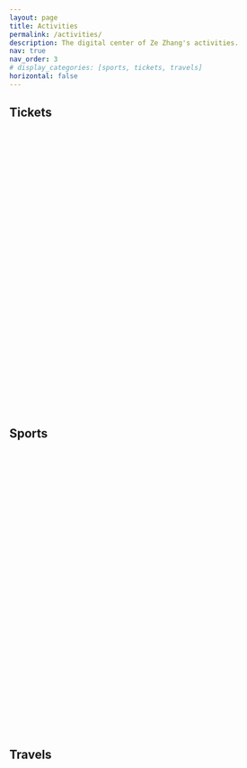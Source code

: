 ```yaml
---
layout: page
title: Activities
permalink: /activities/
description: The digital center of Ze Zhang's activities.
nav: true
nav_order: 3
# display_categories: [sports, tickets, travels]
horizontal: false
---
```


<!-- pages/projects.md -->
<div class="projects">
  <!-- Tickets -->
  <h2 class="category">Tickets</h2>
  <div class="container">
    <div id="echart-tickets" style="width: 100%; height: 500px;"></div>
  </div>
  <div class="grid"></div>

  <!-- Sports -->
  <h2 class="category">Sports</h2>
  <div class="container">
    <div id="echart-sports" style="width: 100%; height: 500px;"></div>
  </div>
  <div class="grid"></div>

  <!-- Travels -->
  <h2 class="category">Travels</h2>
  <div class="container">
    <div id="echart-travels" style="width: 100%; height: 500px;"></div>
  </div>
  <div class="grid"></div>
</div>

<!-- 引入 ECharts 库 -->
<script src="https://cdnjs.cloudflare.com/ajax/libs/echarts/5.6.0/echarts.min.js"></script>

<!-- 引入百度地图扩展 -->
<script src="https://cdnjs.cloudflare.com/ajax/libs/echarts/5.6.0/extension/bmap.min.js"></script>

<!-- 引入 百度地图AK -->
<script src="https://api.map.baidu.com/api?v=3.0&ak=Xdp40nHl9e5tLwMiDoqhv8HbB4Z2sErJ"></script>

<!-- Tickets -->
<script>
  var chartTickets = echarts.init(document.getElementById('echart-tickets'));

  let dataTickets = [
    { name: "流浪地球2", type: "电影票", date: "2023-01-24", location: "邢台宁晋县", members: ["宇航", "雨晴", "雨泽", "储祎"] },
    { name: "绝望主夫", type: "电影票", date: "2022-12-31", location: "深圳", members: ["媛媛"] },
    { name: "宠爱", type: "电影票", date: "2019-12-31", location: "南昌", members: ["媛媛"] },
    { name: "温暖的抱抱", type: "电影票", date: "2021-01-01", location: "深圳", members: ["媛媛"] },
    { name: "送你一朵小红花", type: "电影票", date: "2021-01-02", location: "深圳", members: ["媛媛"] },
    { name: "变形金刚5：最后的骑士", type: "电影票", date: "2017-06-23", location: "衡水枣强", members: ["高中同学"] },
    { name: "战狼2", type: "电影票", date: "2017-08-06", location: "淄博", members: ["宇航", "雨晴"] },
    { name: "羞羞的铁拳", type: "电影票", date: "2017-10-02", location: "南昌", members: ["宇航", "牛泽岩", "吴昱昆"] },
    { name: "至暗时刻", type: "电影票", date: "2017-12-05", location: "南昌", members: ["吴昱昆"] },
    { name: "解忧杂货店", type: "电影票", date: "2017-12-31", location: "南昌", members: ["孙朝歌", "方志"] },
    { name: "捉妖记2", type: "电影票", date: "2018-02-19", location: "邢台宁晋县", members: ["微姐", "姐夫", "杨宇哥", "大嫂", "宇航"] },
    { name: "一出好戏", type: "电影票", date: "2018-08-12", location: "邢台宁晋县", members: ["宇航", "雨晴"] },
    { name: "绿皮书", type: "电影票", date: "2019-03-16", location: "南昌", members: ["吴昱昆"] },
    { name: "1/2的魔法", type: "电影票", date: "2020-08-30", location: "邢台宁晋县", members: ["雨泽"] },
    { name: "起跑线", type: "电影票", date: "2018-04-15", location: "南昌", members: ["媛媛"] },
    { name: "超时空同居", type: "电影票", date: "2018-06-08", location: "南昌", members: ["媛媛"] },
    { name: "侏罗纪世界2", type: "电影票", date: "2018-06-16", location: "南昌", members: ["媛媛"] },
    { name: "邪不压正", type: "电影票", date: "2018-07-15", location: "南昌", members: ["媛媛", "泽培", "张涵"] },
    { name: "摩天营救", type: "电影票", date: "2018-07-20", location: "南昌", members: ["媛媛"] },
    { name: "反贪风暴3", type: "电影票", date: "2018-09-23", location: "南昌", members: ["媛媛"] },
    { name: "无双", type: "电影票", date: "2018-10-06", location: "南昌", members: ["媛媛"] },
    { name: "功夫联盟", type: "电影票", date: "2018-10-26", location: "南昌", members: ["媛媛"] },
    { name: "毒液：致命守护者", type: "电影票", date: "2018-11-10", location: "南昌", members: ["媛媛"] },
    { name: "神奇动物：格林德沃之罪", type: "电影票", date: "2018-11-17", location: "南昌", members: ["媛媛"] },
    { name: "印度暴徒", type: "电影票", date: "2019-01-01", location: "南昌", members: ["媛媛"] },
    { name: "阿丽塔：战斗天使", type: "电影票", date: "2019-03-02", location: "南昌", members: ["媛媛"] },
    { name: "反贪风暴4", type: "电影票", date: "2019-04-05", location: "南昌", members: ["媛媛"] },
    { name: "雷霆沙赞！", type: "电影票", date: "2019-04-06", location: "南昌", members: ["媛媛"] },
    { name: "复仇者联盟4：终局之战", type: "电影票", date: "2019-04-27", location: "南昌", members: ["媛媛", "沈然等同学"] },
    { name: "大侦探皮卡丘", type: "电影票", date: "2019-05-18", location: "南昌", members: ["媛媛"] },
    { name: "蜘蛛侠：英雄远征", type: "电影票", date: "2019-06-28", location: "南昌", members: ["媛媛"] },
    { name: "哪吒之魔童降世", type: "电影票", date: "2019-07-28", location: "南昌", members: [] },
    { name: "铤而走险", type: "电影票", date: "2019-09-01", location: "南昌", members: ["媛媛"] },
    { name: "我和我的祖国", type: "电影票", date: "2019-10-02", location: "南昌", members: ["媛媛"] },
    { name: "中国机长", type: "电影票", date: "2019-10-07", location: "南昌", members: ["媛媛"] },
    { name: "少年的你", type: "电影票", date: "2019-10-29", location: "南昌", members: ["媛媛"] },
    { name: "受益人", type: "电影票", date: "2019-11-10", location: "南昌", members: ["媛媛"] },
    { name: "大约在冬季", type: "电影票", date: "2019-11-23", location: "南昌", members: ["媛媛"] },
    { name: "冰雪奇缘", type: "电影票", date: "2019-11-30", location: "南昌", members: ["媛媛"] },
    { name: "勇敢者游戏2：再战巅峰", type: "电影票", date: "2019-12-15", location: "南昌", members: ["媛媛"] },
    { name: "叶问4：完结篇", type: "电影票", date: "2020-01-04", location: "南昌", members: ["媛媛"] },
    { name: "误杀", type: "电影票", date: "2020-01-05", location: "南昌", members: ["媛媛"] },
    { name: "我和我的家乡", type: "电影票", date: "2020-10-11", location: "南昌", members: ["媛媛"] },
    { name: "金刚川", type: "电影票", date: "2020-10-31", location: "南昌", members: ["媛媛"] },
    { name: "疯狂原始人2", type: "电影票", date: "2020-11-29", location: "南昌", members: ["媛媛"] },
    { name: "日不落酒店", type: "电影票", date: "2021-03-21", location: "南昌", members: ["媛媛"] },
    { name: "我的姐姐", type: "电影票", date: "2021-04-02", location: "南昌", members: ["媛媛"] },
    { name: "从家返校", type: "电影票", date: "2021-04-04", location: "南昌", members: ["媛媛", "宇航"] },
    { name: "名侦探柯南：绯色的子弹", type: "电影票", date: "2021-04-17", location: "南昌", members: ["媛媛"] },
    { name: "悬崖之上", type: "电影票", date: "2021-05-16", location: "南昌", members: ["媛媛"] },
    { name: "速度与激情9", type: "电影票", date: "2021-05-22", location: "南昌", members: ["媛媛"] },
    { name: "扫黑·决战", type: "电影票", date: "2021-05-23", location: "南昌", members: ["媛媛"] },
    { name: "人之怒", type: "电影票", date: "2021-06-04", location: "南昌", members: ["媛媛"] },
    { name: "黑白魔女库伊拉", type: "电影票", date: "2021-06-12", location: "南昌", members: ["媛媛"] },
    { name: "1921", type: "电影票", date: "2021-07-01", location: "南昌", members: ["媛媛", "师妹等人"] },
    { name: "比得兔2：逃跑计划", type: "电影票", date: "2021-07-03", location: "武汉", members: ["媛媛"] },
    { name: "蚁人2：黄蜂女现身", type: "电影票", date: "2018-09-01", location: "南昌", members: ["媛媛"] },
    { name: "蚁人2：黄蜂女现身", type: "电影票", date: "2018-08-25", location: "邢台宁晋县", members: [] },
    { name: "神探大战", type: "电影票", date: "2022-08-04", location: "深圳", members: ["媛媛"] },
    { name: "扫黑行动", type: "电影票", date: "2022-11-20", location: "杭州", members: ["自己"] },
    { name: "夺冠（中国女排）", type: "电影票", date: "2020-09-30", location: "南昌", members: ["媛媛"] },
    { name: "扬名立万", type: "电影票", date: "2021-12-05", location: "杭州", members: ["远哥"] },
    { name: "独行月球", type: "电影票", date: "2022-07-30", location: "深圳", members: ["媛媛"] },
    { name: "你好，李焕英", type: "电影票", date: "2021-02-06", location: "邢台宁晋县", members: ["雨泽", "孙贺等朋友"] },
    { name: "失控玩家", type: "电影票", date: "2021-09-05", location: "杭州", members: ["6110寝室室友"] },
    { name: "我和我的父辈", type: "电影票", date: "2021-09-30", location: "深圳", members: ["媛媛"] },
    { name: "长津湖", type: "电影票", date: "2021-10-03", location: "深圳", members: ["媛媛"] },
    { name: "我和我的父辈", type: "电影票", date: "2021-10-24", location: "杭州", members: ["支部活动"] },
    { name: "神秘海域", type: "电影票", date: "2022-06-02", location: "杭州", members: ["媛媛"] },
    { name: "新神榜·杨戬", type: "电影票", date: "2022-08-22", location: "邢台宁晋县", members: ["雨泽"] },
    { name: "万里归途", type: "电影票", date: "2022-10-01", location: "深圳", members: ["媛媛"] },
    { name: "还是觉得你最好", type: "电影票", date: "2022-10-03", location: "深圳", members: ["媛媛"] },
    { name: "阿凡达·水之道", type: "电影票", date: "2022-12-16", location: "杭州", members: ["蔡哥", "春露"] },
    { name: "满江红", type: "电影票", date: "2023-02-04", location: "深圳", members: ["媛媛"] },
    { name: "风再起时", type: "电影票", date: "2023-02-04", location: "深圳", members: ["媛媛"] },
    { name: "我们所不能表达的---理想后花园2022巡演 杭州站", type: "LiveHouse", date: "2022-12-05", location: "杭州MAO Livehouse", members: ["伊凝"] },
    { name: "笑果脱口秀", type: "脱口秀", date: "2023-03-11", location: "杭州运河大剧院 歌剧院", members: ["自己"] },
    { name: "毒舌律师", type: "电影票", date: "2023-02-26", location: "杭州", members: ["蔡哥"] },
    { name: "断网", type: "电影票", date: "2023-03-03", location: "杭州", members: ["春露"] },
    { name: "保你平安", type: "电影票", date: "2023-03-25", location: "深圳", members: ["媛媛"] },
    { name: "龙与地下城：侠盗荣耀", type: "电影票", date: "2023-04-11", location: "杭州", members: ["奇彬", "晓贝", "焦焦", "小钟"] },
    { name: "灌篮高手", type: "电影票", date: "2023-04-21", location: "杭州", members: ["奇彬", "晓贝", "焦焦", "小钟"] },
    { name: "人生路不熟", type: "电影票", date: "2023-04-29", location: "深圳", members: ["媛媛"] },
    { name: "天星小轮", type: "旅游景点门票", date: "2023-05-02", location: "香港", members: ["媛媛"] },
    { name: "速度与激情10", type: "电影票", date: "2023-05-17", location: "杭州", members: ["扬哥", "春露"] },
    { name: "蜘蛛侠：纵横宇宙", type: "电影票", date: "2023-06-02", location: "杭州", members: ["奇彬", "焦焦", "小钟"] },
    { name: "长安三万里", type: "电影票", date: "2023-07-08", location: "杭州", members: ["扬哥", "春露", "扬哥师弟"] },
    { name: "碟中谍7：致命清算（上）", type: "电影票", date: "2023-07-14", location: "杭州", members: ["奇彬", "晓贝", "小钟"] },
    { name: "超能一家人", type: "电影票", date: "2023-07-21", location: "杭州", members: ["扬哥", "春露"] },
    { name: "芭比 Barbie", type: "电影票", date: "2023-07-31", location: "杭州", members: ["奇彬", "承尚", "小钟", "晓贝", "黄康", "书宁"] },
    { name: "巨齿鲨2", type: "电影票", date: "2023-08-08", location: "廊坊", members: ["泽培"] },
    { name: "学爸", type: "电影票", date: "2023-08-20", location: "深圳", members: ["媛媛"] },
    { name: "孤注一掷", type: "电影票", date: "2023-08-24", location: "深圳", members: ["媛媛"] },
    { name: "暗杀风暴", type: "电影票", date: "2023-08-25", location: "深圳", members: ["媛媛"] },
    { name: "奥本海默", type: "电影票", date: "2023-08-30", location: "杭州", members: ["chenlab", "linlab"] },
    { name: "泰山", type: "旅游景点门票", date: "2023-09-25", location: "山东泰安", members: ["承尚", "焦焦", "嘉琛", "王博", "中明"] },
    { name: "鲁迅故里", type: "旅游景点门票", date: "2023-10-02", location: "浙江绍兴", members: ["伊凝", "楠总"] },
    { name: "亚运会篮球赛", type: "旅游景点门票", date: "2023-10-02", location: "浙大紫金港校区", members: ["伊凝"] },
    { name: "坚如磐石", type: "电影票", date: "2023-10-03", location: "杭州", members: ["自己"] },
    { name: "河边的错误", type: "电影票", date: "2023-10-21", location: "深圳", members: ["媛媛"] },
    { name: "志愿军：雄兵出击", type: "电影票", date: "2023-10-27", location: "杭州", members: ["华大党支部"] },
    { name: "涉过愤怒的海", type: "电影票", date: "2023-11-25", location: "杭州", members: ["媛媛"] },
    { name: "三大队", type: "电影票", date: "2023-12-16", location: "深圳", members: ["媛媛"] },
    { name: "天屿山观景台", type: "旅游景点门票", date: "2024-01-28", location: "千岛湖", members: ["方方", "志伟"] },
    { name: "第二十条", type: "电影票", date: "2024-02-18", location: "深圳", members: ["媛媛"] },
    { name: "澳门一人游", type: "旅游景点门票", date: "2024-02-19", location: "澳门", members: ["自己"] },
    { name: "九龙城寨之围城", type: "电影票", date: "2024-05-02", location: "深圳", members: ["媛媛"] },
    { name: "末路狂发钱", type: "电影票", date: "2024-05-04", location: "深圳", members: ["媛媛"] },
    { name: "走走停停", type: "电影票", date: "2024-06-10", location: "深圳", members: ["媛媛"] },
    { name: "抓娃娃", type: "电影票", date: "2024-08-10", location: "北京", members: ["伊凝", "雨泽"] },
    { name: "圆明园", type: "旅游景点门票", date: "2024-08-12", location: "北京", members: ["雨泽"] },
    { name: "颐和园", type: "旅游景点门票", date: "2024-08-12", location: "北京", members: ["雨泽"] },
    { name: "长隆海洋王国", type: "旅游景点门票", date: "2024-08-16", location: "珠海", members: ["蔡哥", "雨泽"] },
    { name: "白蛇·浮生", type: "电影票", date: "2024-08-18", location: "杭州", members: ["雨泽"] },
    { name: "一雪前耻", type: "电影票", date: "2024-09-15", location: "深圳", members: ["媛媛"] },
    { name: "大场面", type: "电影票", date: "2024-09-16", location: "深圳", members: ["媛媛"] },
    { name: "南昌大学杭州校友会", type: "旅游景点门票", date: "2024-10-19", location: "杭州之江饭店", members: ["旺哥", "远哥", "威哥"] },
    { name: "毒液·最后一舞", type: "电影票", date: "2024-10-26", location: "深圳", members: ["媛媛"] },
    { name: "志愿军·生死存亡", type: "电影票", date: "2024-10-31", location: "杭州", members: ["华大党支部"] },
    { name: "好东西", type: "电影票", date: "2024-11-30", location: "杭州", members: ["媛媛"] },
    { name: "误杀3", type: "电影票", date: "2024-12-28", location: "深圳", members: ["媛媛"] },
    { name: "破·地狱", type: "电影票", date: "2024-12-29", location: "深圳", members: ["媛媛"] }
    { name: '"骗骗"喜欢你', type: "电影票", date: "2025-01-11", location: "深圳", members: ["媛媛"] }
  ];

  // 统计函数
  function statisticTickets(data) {
    // 1. 按日期排序
    data.sort((a, b) => new Date(a.date) - new Date(b.date));

    // 2. 创建一个对象，用于存储每个月的次数
    const monthCountMapMovies = {}; // 电影票的统计
    const monthCountMapOthers = {}; // 其他票据的统计
    const monthDetails = {}; // 每个月的票据名称和地点

    // 3. 遍历数据，统计每个月的次数
    data.forEach(item => {
      // 提取日期中的年份和月份（格式：YYYY-MM）
      const yearMonth = item.date.slice(0, 7); // 提取年份和月份

      // 根据 type 统计次数
      if (item.type === "电影票") {
        if (!monthCountMapMovies[yearMonth]) {
          monthCountMapMovies[yearMonth] = 0;
        }
        monthCountMapMovies[yearMonth]++;
      } else {
        if (!monthCountMapOthers[yearMonth]) {
          monthCountMapOthers[yearMonth] = 0;
        }
        monthCountMapOthers[yearMonth]++;
      }
      
      // 记录每个月的票据名称和地点
      if (!monthDetails[yearMonth]) {
        monthDetails[yearMonth] = [];
      }
      monthDetails[yearMonth].push({
        name: item.name,
        location: item.location
      });
    });

    // 4. 生成完整的年份-月份列表（从最早到最晚）
    const allMonths = [];
    const startDate = new Date(data[0].date); // 最早的日期
    const endDate = new Date(data[data.length - 1].date); // 最晚的日期

    let currentDate = new Date(startDate);
    while (currentDate <= endDate) {
      const yearMonth = currentDate.toISOString().slice(0, 7); // 格式化为 YYYY-MM
      allMonths.push(yearMonth);
      currentDate.setMonth(currentDate.getMonth() + 1); // 增加一个月
    }

    // 5. 生成结果数组
    const month = allMonths; // 年份-月份列表
    const movies = allMonths.map(month => monthCountMapMovies[month] || 0); // 电影票的每月次数
    const others = allMonths.map(month => monthCountMapOthers[month] || 0); // 其他票据的每月次数
    const details = allMonths.map(month => monthDetails[month] || []); // 每个月的票据名称和地点
    
    return {
      month,
      movies,
      others,
      details
    };
  }

  // 调用函数并获取结果
  const { month, movies, others, details } = statisticTickets(dataTickets);

  var optionTickets = {
    title: {
      text: "Ze Zhang's Monthly Tickets",
      left: 'center',
    },
    tooltip: {
      trigger: 'axis',
      formatter: function (params) {
        const month = params[0].name; // 当前月份
        const moviesCount = params[0].value; // 电影票数量
        const othersCount = params[1].value; // 其他票据数量
        const details = params[0].data.details; // 当前月份的票据详情

        let tooltipText = `${month}<br>`;
        tooltipText += `🎦 电影票: ${moviesCount} 次<br>`;
        tooltipText += `🎫 其他票据: ${othersCount} 次<br>`;
        tooltipText += `<br>`;

        details.forEach(item => {
          tooltipText += `《${item.name}》 (📍${item.location})<br>`;
        });

        return tooltipText;
      }
    },
    legend: {
      top: 50,
      data: ['🎦 Movies', '🎫 Others']
    },
    grid: {
      // left: '3%',
      // right: '4%',
      // bottom: '3%',
      // containLabel: true,
      top: 100,
      bottom: 80,
      tooltip: {
        trigger: 'axis',
        axisPointer: {
          type: 'shadow',
          label: {
            show: true,
            formatter: function (params) {
              return params.value.replace('\n', '');
            }
          }
        }
      }
    },
    toolbox: {
      right: '0',
      orient: 'vertical',
      feature: {
        dataView: { show: true, readOnly: false },
        magicType: { show: true, type: ['line', 'bar'] },
        restore: { show: true },
        saveAsImage: { show: true }
      }
    },
    xAxis: {
      type: 'category',
      data: month
    },
    yAxis: [
      {
        type: 'value',
        name: 'Counts'
      }
    ],
    dataZoom: [
      {
        type: 'inside', // 内部缩放
        start: 85, // 默认从 80% 开始
        end: 100 // 默认到 100% 结束
      },
      {
        type: 'slider', // 滑动条
        start: 85, // 默认从 80% 开始
        end: 100 // 默认到 100% 结束
      }
    ],
    series: [
      {
        name: '🎦 Movies',
        type: 'line',
        step: 'start',
        data: movies.map((value, index) => ({
          value,
          details: details[index] // 将 details 绑定到每个数据点
        })),
        symbol: 'square',
        symbolSize: 6,
        lineStyle: {
          // color: '#5470C6',
          width: 3,
          // type: 'dashed'
        }
      },
      {
        name: '🎫 Others',
        type: 'line',
        step: 'end',
        data: others.map((value, index) => ({
          value,
          details: details[index] // 将 details 绑定到每个数据点
        })),
        symbol: 'circle',
        symbolSize: 6,
        lineStyle: {
          // color: '#5470C6',
          width: 3,
          type: 'dashed'
        },
      }
    ]
  };

  chartTickets.setOption(optionTickets);

  window.onresize = function () {
    chartTickets.resize();
  };
</script>

<!-- Sports -->
<script>
  var chartSports = echarts.init(document.getElementById('echart-sports'));

  var dataSports = {};
  function dataFormatter(obj) {
    var pList = ['Jan.', 'Feb.', 'Mar.', 'Apr.', 'May.', 'Jun.', 'Jul.', 'Aug.', 'Sep.', 'Oct.', 'Nov.', 'Dec.'];
    var temp;
    for (var year = 2023; year <= 2025; year++) {
      var max = 0;
      var sum = 0;
      temp = obj[year];
      for (var i = 0, l = temp.length; i < l; i++) {
        max = Math.max(max, temp[i]);
        sum += temp[i];
        obj[year][i] = {
          name: pList[i],
          value: temp[i]
        };
      }
      obj[year + 'max'] = Math.floor(max / 100) * 100;
      obj[year + 'sum'] = sum;
    }
    return obj;
  }
  dataSports.dataBasketball = dataFormatter({
      2025: [0, 0, 0, 0, 0, 0, 0, 0, 0, 0, 0, 0],
      2024: [4, 1, 5, 6, 7, 5, 6, 1, 5, 3, 8, 3],
      2023: [0, 3, 2, 7, 7, 0, 6, 3, 3, 2, 5, 3]
  });
  dataSports.dataSwimming = dataFormatter({
      2025: [0, 0, 0, 0, 0, 0, 0, 0, 0, 0, 0, 0],
      2024: [0, 0, 1, 0, 1, 0, 1, 0, 0, 0, 0, 1],
      2023: [0, 4, 5, 5, 4, 0, 0, 0, 2, 3, 1, 2]
  });
  dataSports.dataFit = dataFormatter({
      2025: [0, 0, 0, 0, 0, 0, 0, 0, 0, 0, 0, 0],
      2024: [0, 2, 9, 0, 6, 1, 9, 6, 7, 6, 10, 9],
      2023: [0, 0, 0, 0, 0, 0, 0, 0, 0, 0, 0, 0]
  });
  dataSports.dataBadminton = dataFormatter({
      2025: [0, 0, 0, 0, 0, 0, 0, 0, 0, 0, 0, 0],
      2024: [6, 1, 0, 0, 0, 0, 0, 0, 1, 1, 0, 0],
      2023: [0, 0, 0, 0, 0, 0, 0, 0, 0, 0, 0, 0]
  });

  var optionSports = {
    baseOption: {
      timeline: {
        axisType: 'category',
        // realtime: false,
        // loop: false,
        autoPlay: true,
        // currentIndex: 2,
        playInterval: 1000,
        // controlStyle: {
        //     position: 'left'
        // },
        data: [
          '2023-01-01',
          {
            value: '2024-01-01',
            tooltip: {
              formatter: function (params) {
                return 'Fit 💪 and Badminton 🏸 added in 2024';
              }
            },
            symbol: 'diamond',
            symbolSize: 18
          },
          '2025-01-01'
        ],
        label: {
          formatter: function (s) {
            return new Date(s).getFullYear();
          }
        }
      },
      title: {
        left: 'center',
        subtext: 'Data from Ze Zhang'
      },
      tooltip: {
        trigger: 'axis',
        axisPointer: {
          type: 'cross',
          crossStyle: {
            color: '#999'
          }
        }
      },
      toolbox: {
        right: '0',
        orient: 'vertical',
        feature: {
          dataView: { show: true, readOnly: false },
          magicType: { show: true, type: ['line', 'bar'] },
          restore: { show: true },
          saveAsImage: { show: true }
        }
      },
      legend: {
        left: 'center',
        top: 60,
        data: ['Basketball 🏀', 'Swimming 🏊', 'Fit 💪', 'Badminton 🏸'],
      },
      calculable: true,
      grid: {
        top: 200,
        bottom: 80,
        tooltip: {
          trigger: 'axis',
          axisPointer: {
            type: 'shadow',
            label: {
              show: true,
              formatter: function (params) {
                return params.value.replace('\n', '');
              }
            }
          }
        }
      },
      xAxis: [
        {
          type: 'category',
          axisLabel: { interval: 0 },
          data: ['Jan.', 'Feb.', 'Mar.', 'Apr.', 'May.', 'Jun.', 'Jul.', 'Aug.', 'Sep.', 'Oct.', 'Nov.', 'Dec.'],
          splitLine: { show: false }
        }
      ],
      yAxis: [
        {
          type: 'value',
          name: 'Counts'
        }
      ],
      color: ['#ec7d3d', '#5470cd', '#ffc83d', '#8fafc4'],
      series: [
        { name: 'Basketball 🏀', type: 'bar', label: { show: true } },
        { name: 'Swimming 🏊', type: 'bar', label: { show: true } },
        { name: 'Fit 💪', type: 'bar' , label: { show: true } },
        { name: 'Badminton 🏸', type: 'bar', label: { show: true } },
        {
          name: 'Sports totaling proportion',
          type: 'pie',
          center: ['75%', '35%'],
          radius: '28%',
          z: 100
        }
      ]
    },
    options: [
      {
        title: { text: "Ze Zhang's Sports in 2023" },
        series: [
          { data: dataSports.dataBasketball['2023'] },
          { data: dataSports.dataSwimming['2023'] },
          { data: dataSports.dataFit['2023'] },
          { data: dataSports.dataBadminton['2023'] },
          {
            data: [
              { name: 'Basketball 🏀', value: dataSports.dataBasketball['2023sum'] },
              { name: 'Swimming 🏊', value: dataSports.dataSwimming['2023sum'] },
              { name: 'Fit 💪', value: dataSports.dataFit['2023sum'] },
              { name: 'Badminton 🏸', value: dataSports.dataBadminton['2023sum'] }
            ]
          }
        ]
      },
      {
        title: { text: "Ze Zhang's Sports in 2024" },
        series: [
          { data: dataSports.dataBasketball['2024'] },
          { data: dataSports.dataSwimming['2024'] },
          { data: dataSports.dataFit['2024'] },
          { data: dataSports.dataBadminton['2024'] },
          {
            data: [
              { name: 'Basketball 🏀', value: dataSports.dataBasketball['2024sum'] },
              { name: 'Swimming 🏊', value: dataSports.dataSwimming['2024sum'] },
              { name: 'Fit 💪', value: dataSports.dataFit['2024sum'] },
              { name: 'Badminton 🏸', value: dataSports.dataBadminton['2024sum'] }
            ]
          }
        ]
      },
      {
        title: { text: "Ze Zhang's Sports in 2025" },
        series: [
          { data: dataSports.dataBasketball['2025'] },
          { data: dataSports.dataSwimming['2025'] },
          { data: dataSports.dataFit['2025'] },
          { data: dataSports.dataBadminton['2025'] },
          {
            data: [
              { name: 'Basketball 🏀', value: dataSports.dataBasketball['2025sum'] },
              { name: 'Swimming 🏊', value: dataSports.dataSwimming['2025sum'] },
              { name: 'Fit 💪', value: dataSports.dataFit['2025sum'] },
              { name: 'Badminton 🏸', value: dataSports.dataBadminton['2025sum'] }
            ]
          }
        ]
      }
    ]
  };

  chartSports.setOption(optionSports);

  window.onresize = function () {
    chartSports.resize();
  };
</script>

<!-- Travels -->
<script>
  var chartTravels = echarts.init(document.getElementById('echart-travels'));

  var dataTravels = [
    { name: '邢台宁晋县', value: 31 },
    { name: '石家庄', value: 24 },
    { name: '衡水', value: 2 },
    { name: '淄博', value: 3 },
    { name: '辛集', value: 2 },
    { name: '南昌', value: 54 },
    { name: '长沙', value: 2 },
    { name: '天津', value: 1 },
    { name: '武汉', value: 3 },
    { name: '深圳', value: 63 },
    { name: '杭州', value: 63 },
    { name: '余姚', value: 2 },
    { name: '香港', value: 7 },
    { name: '广州', value: 2 },
    { name: '上海', value: 2 },
    { name: '舟山', value: 1 },
    { name: '北京', value: 12 },
    { name: '廊坊', value: 3 },
    { name: '诸暨', value: 2 },
    { name: '绍兴', value: 4 },
    { name: '南京', value: 1 },
    { name: '泰安', value: 3 },
    { name: '青岛', value: 4 },
    { name: '千岛湖', value: 3 },
    { name: '海口', value: 5 },
    { name: '文昌', value: 1 },
    { name: '琼海博鳌', value: 2 },
    { name: '澳门', value: 4 },
    { name: '珠海', value: 2 },
    { name: '丰城', value: 2 }
  ];
  var geoCoordMap = {
    邢台宁晋县: [114.48, 37.05],
    石家庄: [114.48, 38.03],
    衡水: [115.72, 37.52],
    淄博: [118.05, 36.81],
    辛集: [115.22, 37.94],
    南昌: [115.89, 28.68],
    长沙: [112.93, 28.23],
    天津: [117.20, 39.12],
    武汉: [114.30, 30.59],
    深圳: [114.07, 22.62],
    杭州: [120.19, 30.26],
    余姚: [121.56, 29.86],
    香港: [114.17, 22.32],
    广州: [113.23, 23.16],
    上海: [121.48, 31.22],
    舟山: [122.20, 29.98],
    北京: [116.46, 39.92],
    廊坊: [116.70, 39.53],
    诸暨: [120.23, 29.71],
    绍兴: [120.58, 30.01],
    南京: [118.78, 32.04],
    泰安: [117.13, 36.18],
    青岛: [120.33, 36.07],
    千岛湖: [119.04, 29.61],
    海口: [110.20, 20.04],
    文昌: [110.80, 19.54],
    琼海博鳌: [110.58, 19.16],
    澳门: [113.54, 22.19],
    珠海: [113.57, 22.27],
    丰城: [115.78, 28.19],
  };
  var convertData = function (data) {
    var res = [];
    for (var i = 0; i < data.length; i++) {
      var geoCoord = geoCoordMap[data[i].name];
      if (geoCoord) {
        res.push({
          name: data[i].name,
          value: geoCoord.concat(data[i].value)
        });
      }
    }
    return res;
  };
  function renderItem(params, api) {
    var coords = [
      [116.46, 39.92],  // 北京
      [120.33, 36.07],  // 青岛
      [122.20, 29.98],  // 舟山
      [114.17, 22.32],  // 香港
      [110.58, 19.16],  // 琼海博鳌
      [110.20, 20.04],  // 海口
      // [113.23, 23.16],  // 广州
      [114.48, 38.03],  // 石家庄
    ];
    var points = [];
    for (var i = 0; i < coords.length; i++) {
      points.push(api.coord(coords[i]));
    }
    var color = api.visual('color');
    return {
      type: 'polygon',
      shape: {
        points: echarts.graphic.clipPointsByRect(points, {
          x: params.coordSys.x,
          y: params.coordSys.y,
          width: params.coordSys.width,
          height: params.coordSys.height
        })
      },
      style: api.style({
        fill: color,
        stroke: echarts.color.lift(color)
      })
    };
  }
  var optionTravels = {
    toolbox: {
      right: '0',
      orient: 'vertical',
      feature: {
        dataView: { show: true, readOnly: false },
        // magicType: { show: true, type: ['line', 'bar'] },
        restore: { show: true },
        saveAsImage: { show: true }
      }
    },
    backgroundColor: 'transparent',
    title: {
      text: "Ze Zhang's Travel Footprint",
      // subtext: 'data from PM25.in',
      // sublink: 'http://www.pm25.in',
      left: 'center',
      textStyle: {
        color: '#fff'
      }
    },
    tooltip: {
      trigger: 'item'
    },
    bmap: {
      center: [104.114129, 32.550339],
      zoom: 5,
      roam: true,
      mapStyle: {
        styleJson: [
          {
            featureType: 'water',
            elementType: 'all',
            stylers: {
              color: '#044161'
            }
          },
          {
            featureType: 'land',
            elementType: 'all',
            stylers: {
              color: '#004981'
            }
          },
          {
            featureType: 'boundary',
            elementType: 'geometry',
            stylers: {
              color: '#064f85'
            }
          },
          {
            featureType: 'railway',
            elementType: 'all',
            stylers: {
              visibility: 'off'
            }
          },
          {
            featureType: 'highway',
            elementType: 'geometry',
            stylers: {
              color: '#004981'
            }
          },
          {
            featureType: 'highway',
            elementType: 'geometry.fill',
            stylers: {
              color: '#005b96',
              lightness: 1
            }
          },
          {
            featureType: 'highway',
            elementType: 'labels',
            stylers: {
              visibility: 'off'
            }
          },
          {
            featureType: 'arterial',
            elementType: 'geometry',
            stylers: {
              color: '#004981'
            }
          },
          {
            featureType: 'arterial',
            elementType: 'geometry.fill',
            stylers: {
              color: '#00508b'
            }
          },
          {
            featureType: 'poi',
            elementType: 'all',
            stylers: {
              visibility: 'off'
            }
          },
          {
            featureType: 'green',
            elementType: 'all',
            stylers: {
              color: '#056197',
              visibility: 'off'
            }
          },
          {
            featureType: 'subway',
            elementType: 'all',
            stylers: {
              visibility: 'off'
            }
          },
          {
            featureType: 'manmade',
            elementType: 'all',
            stylers: {
              visibility: 'off'
            }
          },
          {
            featureType: 'local',
            elementType: 'all',
            stylers: {
              visibility: 'off'
            }
          },
          {
            featureType: 'arterial',
            elementType: 'labels',
            stylers: {
              visibility: 'off'
            }
          },
          {
            featureType: 'boundary',
            elementType: 'geometry.fill',
            stylers: {
              color: '#029fd4'
            }
          },
          {
            featureType: 'building',
            elementType: 'all',
            stylers: {
              color: '#1a5787'
            }
          },
          {
            featureType: 'label',
            elementType: 'all',
            stylers: {
              visibility: 'off'
            }
          }
        ]
      }
    },
    series: [
      {
        // name: 'pm2.5',
        type: 'scatter',
        coordinateSystem: 'bmap',
        data: convertData(dataTravels),
        encode: {
          value: 2
        },
        symbolSize: function (val) {
          // return val[2] / 2;
          return 8
        },
        label: {
          formatter: '{b}',
          position: 'right'
        },
        itemStyle: {
          color: '#ddb926'
        },
        emphasis: {
          label: {
            show: true
          }
        }
      },
      {
        // name: 'Top 5',
        name: 'Times',
        type: 'effectScatter',
        coordinateSystem: 'bmap',
        data: convertData(
          dataTravels
            .sort(function (a, b) {
              return b.value - a.value;
            })
            // .slice(0, 6)
        ),
        encode: {
          value: 2
        },
        symbolSize: function (val) {
          return val[2] / 3;
        },
        showEffectOn: 'emphasis',
        rippleEffect: {
          brushType: 'stroke'
        },
        hoverAnimation: true,
        label: {
          formatter: '{b}',
          position: 'right',
          show: true
        },
        itemStyle: {
          color: '#f4e925',
          shadowBlur: 10,
          shadowColor: '#333'
        },
        zlevel: 1
      },
      {
        type: 'custom',
        coordinateSystem: 'bmap',
        renderItem: renderItem,
        itemStyle: {
          opacity: 0.5
        },
        animation: false,
        silent: true,
        data: [0],
        z: -10
      }
    ]
  };

  chartTravels.setOption(optionTravels);
  // 获取百度地图实例
  var bmap = chartTravels.getModel().getComponent('bmap').getBMap();
  // 你可以调整地图初始化时的缩放和位置设置
  bmap.centerAndZoom(new BMap.Point(104.114129, 32.550339), 5);  // 强制设置中心和缩放级别
  setTimeout(function() {
    bmap.addControl(new BMap.MapTypeControl());
    bmap.addControl(new BMap.NavigationControl());
  }, 50); // 延迟加载控件
  chartTravels.resize();

  window.onresize = function () {
    chartTravels.resize();
  };
</script>